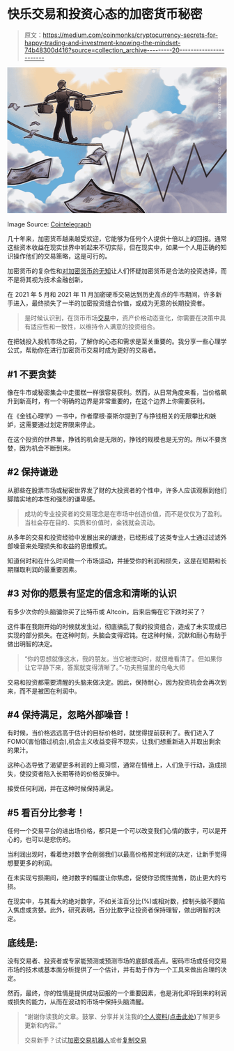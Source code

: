 # 快乐交易和投资心态的加密货币秘密

> 原文：<https://medium.com/coinmonks/cryptocurrency-secrets-for-happy-trading-and-investment-knowing-the-mindset-74b48300d416?source=collection_archive---------20----------------------->

![](img/08b887f4f9d94a12c47aa0828461392c.png)

Image Source: [Cointelegraph](https://cointelegraph.com/news/mental-health-and-crypto-how-does-volatility-effect-well-being)

几十年来，加密货币越来越受欢迎，它能够为任何个人提供十倍以上的回报。通常这些资本收益在现实世界中听起来不切实际，但在现实中，如果一个人用正确的知识操作他们的交易策略，这是可行的。

加密货币的复杂性和[对加密货币的无知](https://blog.blockmagnates.com/the-problem-of-knowledgable-illiteracy-in-cryptocurrency-make-yourself-crypto-literate-83fd3df503cf)让人们怀疑加密货币是合法的投资选择，而不是将其视为技术金融创新。

在 2021 年 5 月和 2021 年 11 月加密硬币交易达到历史高点的牛市期间，许多新手进入，最终损失了一半的加密投资组合价值，或成为无意的长期投资者。

> 是时候认识到，在货币市场[交易](/coinmonks/successful-tips-to-research-and-invest-in-cryptocurrency-96ab2e18d057)中，资产价格动态变化，你需要在决策中具有适应性和一致性，以维持令人满意的投资组合。

在把钱投入投机市场之前，了解你的心态和需求是至关重要的。我分享一些心理学公式，帮助你在进行加密货币交易时成为更好的交易者。

## #1 不要贪婪

像在牛市或秘密集会中走蛋糕一样很容易获利。然而，从日常角度来看，当价格飙升到新高时，有一个明确的边界是非常重要的，在这个边界上你需要获利。

在《金钱心理学》一书中，作者摩根·豪斯尔提到了与挣钱相关的无限攀比和嫉妒，这需要通过划定界限来停止。

在这个投资的世界里，挣钱的机会是无限的，挣钱的规模也是无穷的。所以不要贪婪，因为机会不断到来。

## #2 保持谦逊

从那些在股票市场或秘密世界发了财的大投资者的个性中，许多人应该观察到他们脚踏实地的本性和强烈的谦卑感。

> 成功的专业投资者的交易理念是在市场中创造价值，而不是仅仅为了盈利。当社会存在目的、实质和价值时，金钱就会流动。

从多年的交易和投资经验中发展出来的谦逊，已经形成了这类专业人士通过过滤外部噪音来处理损失和收益的思维模式。

知道何时和在什么时间做一个市场运动，并接受你的利润和损失，这是在短期和长期赚取利润的最重要因素。

## #3 对你的愿景有坚定的信念和清晰的认识

有多少次你的头脑骗你买了比特币或 Altcoin，后来后悔在它下跌时买了？

这件事在我刚开始的时候就发生过，彻底搞乱了我的投资组合，造成了未实现或已实现的部分损失。在这种时刻，头脑会变得迟钝。在这种时候，沉默和耐心有助于做出明智的决定。

> “你的思想就像这水，我的朋友。当它被搅动时，就很难看清了。但如果你让它平静下来，答案就变得清晰了。”-功夫熊猫里的乌龟大师

交易和投资都需要清醒的头脑来做决定。因此，保持耐心，因为投资机会会再次到来，而不是被困在利润中。

## #4 保持满足，忽略外部噪音！

有时候，当价格远远高于估计的目标价格时，就觉得提前获利了。我们进入了 FOMO(害怕错过机会),机会主义收益变得不现实，让我们想重新进入并取出剩余的果汁。

这种心态导致了渴望更多利润的上瘾习惯，通常在情绪上，人们急于行动，造成损失，使投资者陷入长期等待的价格反弹中。

接受任何利润，并在这种时候保持满足。

## #5 看百分比参考！

任何一个交易平台的进出场价格，都只是一个可以改变我们心情的数字，可以是开心的，也可以是悲伤的。

当利润出现时，看着绝对数字会削弱我们以最高价格预定利润的决定，让新手觉得想要更多的利润。

在未实现亏损期间，绝对数字的幅度让你焦虑，促使你恐慌性抛售，防止更大的亏损。

在现实中，与其看大的绝对数字，不如关注百分比(%)或相对数，控制头脑不要陷入焦虑或贪婪。此外，研究表明，百分比数字让投资者保持理智，做出明智的决定。

## 底线是:

没有交易者、投资者或专家能预测或预测市场的底部或高点。密码市场或任何交易市场的技术或基本面分析提供了一个估计，并有助于作为一个工具来做出合理的决定。

然而，最终，你的性情是提供成功回报的一个重要因素，也是消化即将到来的利润或损失的能力，从而在波动的市场中保持头脑清醒。

> “谢谢你读我的文章。鼓掌、分享并关注我的[个人资料(点击此处)](/@barateprajwal25)了解更多更新和内容。”
> 
> 交易新手？试试[加密交易机器人](/coinmonks/crypto-trading-bot-c2ffce8acb2a)或者[复制交易](/coinmonks/top-10-crypto-copy-trading-platforms-for-beginners-d0c37c7d698c)